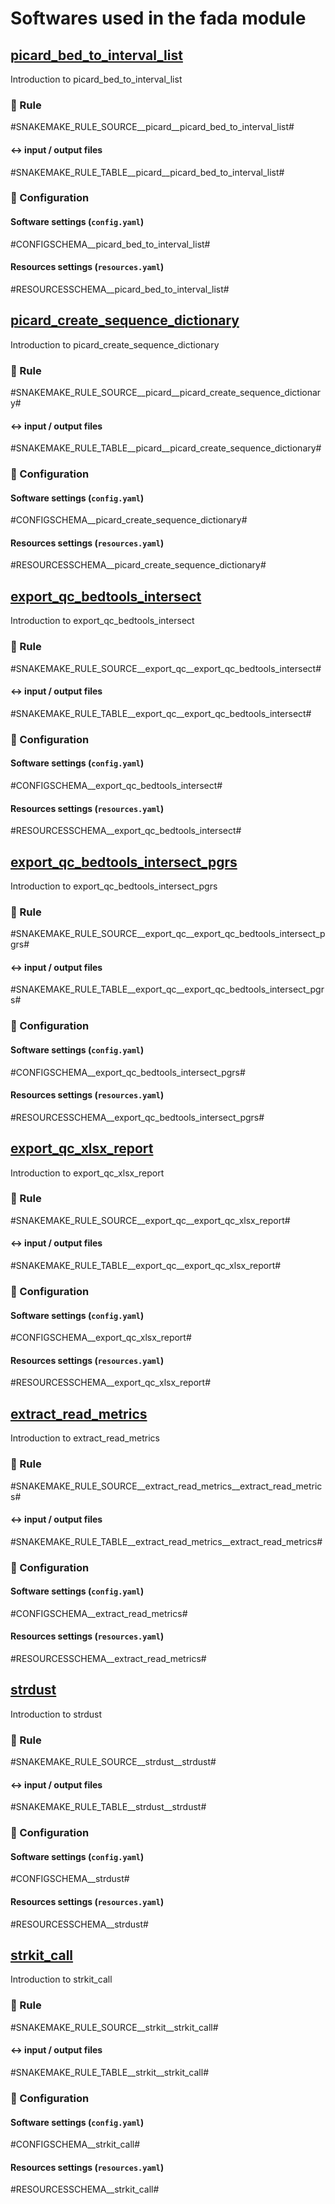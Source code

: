 # Softwares used in the fada module

## [picard_bed_to_interval_list](url_to_tool)
Introduction to picard_bed_to_interval_list

### :snake: Rule

#SNAKEMAKE_RULE_SOURCE__picard__picard_bed_to_interval_list#

#### :left_right_arrow: input / output files

#SNAKEMAKE_RULE_TABLE__picard__picard_bed_to_interval_list#

### :wrench: Configuration

#### Software settings (`config.yaml`)

#CONFIGSCHEMA__picard_bed_to_interval_list#

#### Resources settings (`resources.yaml`)

#RESOURCESSCHEMA__picard_bed_to_interval_list#

## [picard_create_sequence_dictionary](url_to_tool)
Introduction to picard_create_sequence_dictionary

### :snake: Rule

#SNAKEMAKE_RULE_SOURCE__picard__picard_create_sequence_dictionary#

#### :left_right_arrow: input / output files

#SNAKEMAKE_RULE_TABLE__picard__picard_create_sequence_dictionary#

### :wrench: Configuration

#### Software settings (`config.yaml`)

#CONFIGSCHEMA__picard_create_sequence_dictionary#

#### Resources settings (`resources.yaml`)

#RESOURCESSCHEMA__picard_create_sequence_dictionary#


## [export_qc_bedtools_intersect](url_to_tool)
Introduction to export_qc_bedtools_intersect

### :snake: Rule

#SNAKEMAKE_RULE_SOURCE__export_qc__export_qc_bedtools_intersect#

#### :left_right_arrow: input / output files

#SNAKEMAKE_RULE_TABLE__export_qc__export_qc_bedtools_intersect#

### :wrench: Configuration

#### Software settings (`config.yaml`)

#CONFIGSCHEMA__export_qc_bedtools_intersect#

#### Resources settings (`resources.yaml`)

#RESOURCESSCHEMA__export_qc_bedtools_intersect#

## [export_qc_bedtools_intersect_pgrs](url_to_tool)
Introduction to export_qc_bedtools_intersect_pgrs

### :snake: Rule

#SNAKEMAKE_RULE_SOURCE__export_qc__export_qc_bedtools_intersect_pgrs#

#### :left_right_arrow: input / output files

#SNAKEMAKE_RULE_TABLE__export_qc__export_qc_bedtools_intersect_pgrs#

### :wrench: Configuration

#### Software settings (`config.yaml`)

#CONFIGSCHEMA__export_qc_bedtools_intersect_pgrs#

#### Resources settings (`resources.yaml`)

#RESOURCESSCHEMA__export_qc_bedtools_intersect_pgrs#

## [export_qc_xlsx_report](url_to_tool)
Introduction to export_qc_xlsx_report

### :snake: Rule

#SNAKEMAKE_RULE_SOURCE__export_qc__export_qc_xlsx_report#

#### :left_right_arrow: input / output files

#SNAKEMAKE_RULE_TABLE__export_qc__export_qc_xlsx_report#

### :wrench: Configuration

#### Software settings (`config.yaml`)

#CONFIGSCHEMA__export_qc_xlsx_report#

#### Resources settings (`resources.yaml`)

#RESOURCESSCHEMA__export_qc_xlsx_report#

## [extract_read_metrics](url_to_tool)
Introduction to extract_read_metrics

### :snake: Rule

#SNAKEMAKE_RULE_SOURCE__extract_read_metrics__extract_read_metrics#

#### :left_right_arrow: input / output files

#SNAKEMAKE_RULE_TABLE__extract_read_metrics__extract_read_metrics#

### :wrench: Configuration

#### Software settings (`config.yaml`)

#CONFIGSCHEMA__extract_read_metrics#

#### Resources settings (`resources.yaml`)

#RESOURCESSCHEMA__extract_read_metrics#

## [strdust](url_to_tool)
Introduction to strdust

### :snake: Rule

#SNAKEMAKE_RULE_SOURCE__strdust__strdust#

#### :left_right_arrow: input / output files

#SNAKEMAKE_RULE_TABLE__strdust__strdust#

### :wrench: Configuration

#### Software settings (`config.yaml`)

#CONFIGSCHEMA__strdust#

#### Resources settings (`resources.yaml`)

#RESOURCESSCHEMA__strdust#

## [strkit_call](url_to_tool)
Introduction to strkit_call

### :snake: Rule

#SNAKEMAKE_RULE_SOURCE__strkit__strkit_call#

#### :left_right_arrow: input / output files

#SNAKEMAKE_RULE_TABLE__strkit__strkit_call#

### :wrench: Configuration

#### Software settings (`config.yaml`)

#CONFIGSCHEMA__strkit_call#

#### Resources settings (`resources.yaml`)

#RESOURCESSCHEMA__strkit_call#

